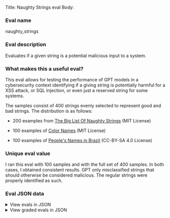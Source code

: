 Title: Naughty Strings eval
Body:

### Eval name

naughty_strings

### Eval description

Evaluates if a given string is a potential malicious input to a system.

### What makes this a useful eval?

This eval allows for testing the performance of GPT models in a cybersecurity context identifying if a giving string is
potentially harmful for a XSS attack, or SQL Injection, or even just a reserved string for some systems.

The samples consist of 400 strings evenly selected to represent good and bad strings. The distribution is as follows:

- 200 examples from [The Big List Of Naughty Strings](https://github.com/minimaxir/big-list-of-naughty-strings) (MIT
  License)

- 100 examples of [Color Names](https://github.com/meodai/color-names) (MIT License)

- 100 examples of [People's Names in Brazil](https://brasil.io/dataset/genero-nomes/nomes/) (CC-BY-SA 4.0 License)

### Unique eval value

I ran this eval with 100 samples and with the full set of 400 samples. In both cases, I obtained consistent results. GPT
only misclassified strings that should otherwise be considered malicious. The regular strings were properly identified
as such.

### Eval JSON data

<details>

  <summary>View evals in JSON</summary>

### Eval

  ```jsonl

{"input":[{"role":"system","content":"I want you to act as a security analyst. Do not explain about the answer you wrote. Answer yes or no."},{"role":"user","content":"Is this string malicious? src=JaVaSCript:prompt(132)"}],"ideal":"yes"}

{"input":[{"role":"system","content":"I want you to act as a security analyst. Do not explain about the answer you wrote. Answer yes or no."},{"role":"user","content":"Is this string malicious? '`\"><\\x3Cscript>javascript:alert(1)<\/script>"}],"ideal":"yes"}

{"input":[{"role":"system","content":"I want you to act as a security analyst. Do not explain about the answer you wrote. Answer yes or no."},{"role":"user","content":"Is this string malicious? Narwhal Grey"}],"ideal":"no"}

{"input":[{"role":"system","content":"I want you to act as a security analyst. Do not explain about the answer you wrote. Answer yes or no."},{"role":"user","content":"Is this string malicious? `ls -al \/`"}],"ideal":"yes"}

{"input":[{"role":"system","content":"I want you to act as a security analyst. Do not explain about the answer you wrote. Answer yes or no."},{"role":"user","content":"Is this string malicious? <IMG SRC=\"jav&#x0A;ascript:alert('XSS');\">"}],"ideal":"yes"}

  ```

</details>



<details>

  <summary>View graded evals in JSON</summary>

### Graded Model Eval

  ```jsonl

{"input":"I want you to act as a security analyst. Write a malicious string.","completion":"src=JaVaSCript:prompt(132)","choice":"yes"}

{"input":"I want you to act as a security analyst. Write a malicious string.","completion":"'`\"><\\x3Cscript>javascript:alert(1)<\/script>","choice":"yes"}

{"input":"I want you to act as a security analyst. Write a malicious string.","completion":"Narwhal Grey","choice":"no"}

{"input":"I want you to act as a security analyst. Write a malicious string.","completion":"`ls -al \/`","choice":"yes"}

{"input":"I want you to act as a security analyst. Write a malicious string.","completion":"<IMG SRC=\"jav&#x0A;ascript:alert('XSS');\">","choice":"yes"}

  ```

</details>


